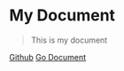 # My Document

> This is my document

[Github](https://github.com/DragonKnightOfBreeze/Github-Study)
[Go Document](README.md)
